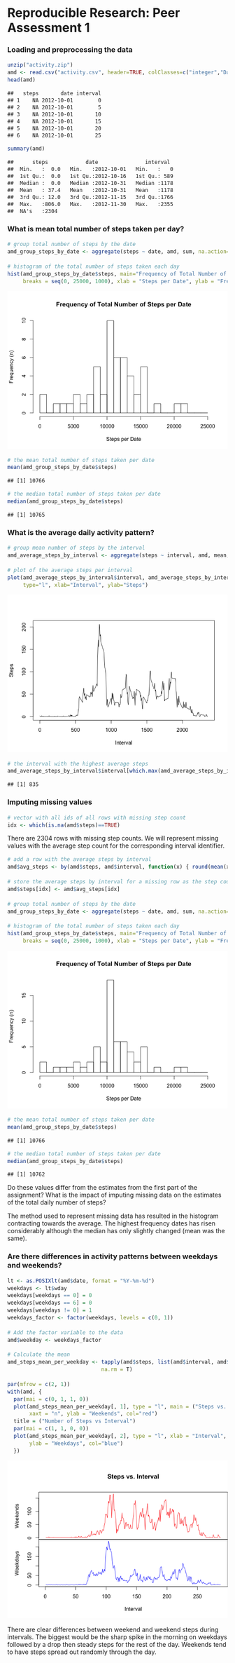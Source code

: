 # Reproducible Research: Peer Assessment 1

### Loading and preprocessing the data

```r
unzip("activity.zip")
amd <- read.csv("activity.csv", header=TRUE, colClasses=c("integer","Date","integer"))
head(amd)
```

```
##   steps       date interval
## 1    NA 2012-10-01        0
## 2    NA 2012-10-01        5
## 3    NA 2012-10-01       10
## 4    NA 2012-10-01       15
## 5    NA 2012-10-01       20
## 6    NA 2012-10-01       25
```

```r
summary(amd)
```

```
##      steps            date               interval   
##  Min.   :  0.0   Min.   :2012-10-01   Min.   :   0  
##  1st Qu.:  0.0   1st Qu.:2012-10-16   1st Qu.: 589  
##  Median :  0.0   Median :2012-10-31   Median :1178  
##  Mean   : 37.4   Mean   :2012-10-31   Mean   :1178  
##  3rd Qu.: 12.0   3rd Qu.:2012-11-15   3rd Qu.:1766  
##  Max.   :806.0   Max.   :2012-11-30   Max.   :2355  
##  NA's   :2304
```

### What is mean total number of steps taken per day?

```r
# group total number of steps by the date
amd_group_steps_by_date <- aggregate(steps ~ date, amd, sum, na.action=na.omit)

# histogram of the total number of steps taken each day
hist(amd_group_steps_by_date$steps, main="Frequency of Total Number of Steps per Date",
     breaks = seq(0, 25000, 1000), xlab = "Steps per Date", ylab = "Frequency (n)")
```

![plot of chunk unnamed-chunk-2](./PA1_template_files/figure-html/unnamed-chunk-2.png) 

```r
# the mean total number of steps taken per date
mean(amd_group_steps_by_date$steps)
```

```
## [1] 10766
```

```r
# the median total number of steps taken per date
median(amd_group_steps_by_date$steps)
```

```
## [1] 10765
```

### What is the average daily activity pattern?

```r
# group mean number of steps by the interval
amd_average_steps_by_interval <- aggregate(steps ~ interval, amd, mean, na.action=na.omit)

# plot of the average steps per interval
plot(amd_average_steps_by_interval$interval, amd_average_steps_by_interval$steps,
     type="l", xlab="Interval", ylab="Steps")
```

![plot of chunk unnamed-chunk-3](./PA1_template_files/figure-html/unnamed-chunk-3.png) 

```r
# the interval with the highest average steps
amd_average_steps_by_interval$interval[which.max(amd_average_steps_by_interval$steps)]
```

```
## [1] 835
```

### Imputing missing values

```r
# vector with all ids of all rows with missing step count
idx <- which(is.na(amd$steps)==TRUE)
```
There are 2304 rows with missing step counts. We will represent missing values with the average step count for the corresponding interval identifier.

```r
# add a row with the average steps by interval
amd$avg_steps <- by(amd$steps, amd$interval, function(x) { round(mean(x,na.rm=TRUE)) })

# store the average steps by interval for a missing row as the step count
amd$steps[idx] <- amd$avg_steps[idx]

# group total number of steps by the date
amd_group_steps_by_date <- aggregate(steps ~ date, amd, sum, na.action=na.omit)

# histogram of the total number of steps taken each day
hist(amd_group_steps_by_date$steps, main="Frequency of Total Number of Steps per Date",
     breaks = seq(0, 25000, 1000), xlab = "Steps per Date", ylab = "Frequency (n)")
```

![plot of chunk unnamed-chunk-5](./PA1_template_files/figure-html/unnamed-chunk-5.png) 

```r
# the mean total number of steps taken per date
mean(amd_group_steps_by_date$steps)
```

```
## [1] 10766
```

```r
# the median total number of steps taken per date
median(amd_group_steps_by_date$steps)
```

```
## [1] 10762
```

Do these values differ from the estimates from the first part of the assignment? What is the impact of imputing missing data on the estimates of the total daily number of steps?

The method used to represent missing data has resulted in the histogram contracting towards the average. The highest frequency dates has risen considerably although the median has only slightly changed (mean was the same).

### Are there differences in activity patterns between weekdays and weekends?

```r
lt <- as.POSIXlt(amd$date, format = "%Y-%m-%d")
weekdays <- lt$wday
weekdays[weekdays == 0] = 0
weekdays[weekdays == 6] = 0
weekdays[weekdays != 0] = 1
weekdays_factor <- factor(weekdays, levels = c(0, 1))

# Add the factor variable to the data
amd$weekday <- weekdays_factor

# Calculate the mean
amd_steps_mean_per_weekday <- tapply(amd$steps, list(amd$interval, amd$weekday), mean, 
                              na.rm = T)

par(mfrow = c(2, 1))
with(amd, {
  par(mai = c(0, 1, 1, 0))
  plot(amd_steps_mean_per_weekday[, 1], type = "l", main = ("Steps vs. Interval"), 
       xaxt = "n", ylab = "Weekends", col="red")
  title = ("Number of Steps vs Interval")
  par(mai = c(1, 1, 0, 0))
  plot(amd_steps_mean_per_weekday[, 2], type = "l", xlab = "Interval",
       ylab = "Weekdays", col="blue")
  })
```

![plot of chunk unnamed-chunk-6](./PA1_template_files/figure-html/unnamed-chunk-6.png) 

There are clear differences between weekend and weekend steps during intervals. The biggest would be the sharp spike in the morning on weekdays followed by a drop then steady steps for the rest of the day. Weekends tend to have steps spread out randomly through the day.
